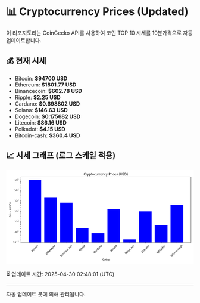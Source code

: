 
# 📊 Cryptocurrency Prices (Updated)

이 리포지토리는 CoinGecko API를 사용하여 코인 TOP 10 시세를 10분가격으로 자동 업데이트합니다.

## 💰 현재 시세
- Bitcoin: **$94700 USD**
- Ethereum: **$1801.77 USD**
- Binancecoin: **$602.78 USD**
- Ripple: **$2.25 USD**
- Cardano: **$0.698802 USD**
- Solana: **$146.63 USD**
- Dogecoin: **$0.175682 USD**
- Litecoin: **$86.16 USD**
- Polkadot: **$4.15 USD**
- Bitcoin-cash: **$360.4 USD**

## 📈 시세 그래프 (로그 스케일 적용)
![Crypto Prices](crypto_prices.png)

⏳ 업데이트 시간: 2025-04-30 02:48:01 (UTC)

---
자동 업데이트 봇에 의해 관리됩니다.
